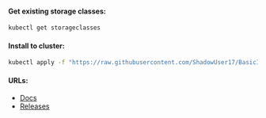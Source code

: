 #### Get existing storage classes:
```bash
kubectl get storageclasses
```

#### Install to cluster:
```bash
kubectl apply -f "https://raw.githubusercontent.com/ShadowUser17/BasicInstalls/master/kubernetes-operators/local-path-provisioner/deploy.yml"
```

#### URLs:
- [Docs](https://github.com/rancher/local-path-provisioner/blob/master/README.md)
- [Releases](https://github.com/rancher/local-path-provisioner/releases)
